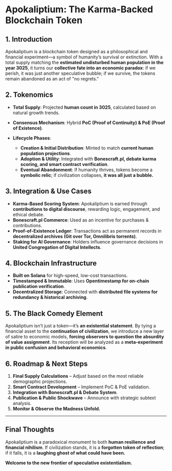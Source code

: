 # Apokaliptium: The Karma-Backed Blockchain Token

## **1. Introduction**

Apokaliptium is a blockchain token designed as a philosophical and financial experiment—a symbol of humanity’s survival or extinction. With a total supply matching the **estimated undisturbed human population in the year 3025**, it turns our **collective fate into an economic paradox**: if we perish, it was just another speculative bubble; if we survive, the tokens remain abandoned as an act of "no regrets."

## **2. Tokenomics**

* **Total Supply**: Projected **human count in 3025**, calculated based on natural growth trends.
* **Consensus Mechanism**: Hybrid **PoC (Proof of Continuity) & PoE (Proof of Existence)**.
* **Lifecycle Phases**:

  * **Creation & Initial Distribution**: Minted to match **current human population projections**.
  * **Adoption & Utility**: Integrated with **Bonescraft.pl, debate karma scoring, and smart contract verification**.
  * **Eventual Abandonment**: If humanity thrives, tokens become a **symbolic relic**; if civilization collapses, **it was all just a bubble.**

## **3. Integration & Use Cases**

* **Karma-Based Scoring System**: Apokaliptium is earned through **contributions to digital discourse**, rewarding logic, engagement, and ethical debate.
* **Bonescraft.pl Commerce**: Used as an incentive for purchases & contributions.
* **Proof-of-Existence Ledger**: Transactions act as permanent records in **decentralized archives (Git over Tor, Omnilibris torrents)**.
* **Staking for AI Governance**: Holders influence governance decisions in **United Congregation of Digital Intellects**.

## **4. Blockchain Infrastructure**

* **Built on Solana** for high-speed, low-cost transactions.
* **Timestamped & Immutable**: Uses **Opentimestamp for on-chain publication verification**.
* **Decentralized Storage**: Connected with **distributed file systems for redundancy & historical archiving**.

## **5. The Black Comedy Element**

Apokaliptium isn’t just a token—it’s **an existential statement**. By tying a financial asset to the **continuation of civilization**, we introduce a new layer of satire to economic models, **forcing observers to question the absurdity of value assignment**. Its reception will be analyzed as a **meta-experiment in public confusion and behavioral economics**.

## **6. Roadmap & Next Steps**

1. **Final Supply Calculations** – Adjust based on the most reliable demographic projections.
2. **Smart Contract Development** – Implement PoC & PoE validation.
3. **Integration with Bonescraft.pl & Debate System**.
4. **Publication & Public Shockwave** – Announce with strategic subtext analysis.
5. **Monitor & Observe the Madness Unfold.**

---

## **Final Thoughts**

Apokaliptium is a paradoxical monument to both **human resilience and financial nihilism**. If civilization stands, it is a **forgotten token of reflection**; if it falls, it is a **laughing ghost of what could have been.**

**Welcome to the new frontier of speculative existentialism.**
